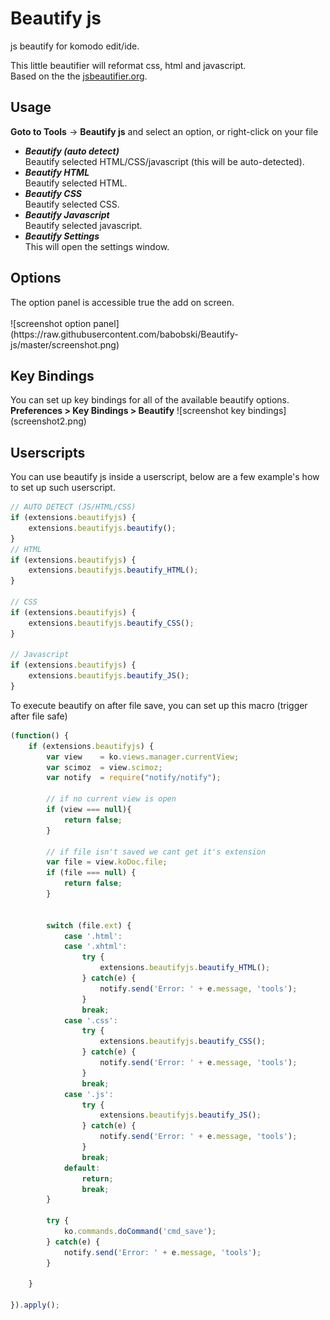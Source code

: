 # Beautify js
js beautify for komodo edit/ide.

This little beautifier will reformat css, html and javascript.  
Based on the the <a href="http://jsbeautifier.org/" target="_blank">jsbeautifier.org</a>.

<h2>Usage</h2>
<p><b>Goto to Tools</b> -&gt; <b>Beautify js</b> and select an option, or right-click on your file</p>
<ul>
<li><strong><em>Beautify (auto detect)</em></strong><br>
Beautify selected HTML/CSS/javascript (this will be auto-detected).</li>
<li><strong><em>Beautify HTML</em></strong><br>
Beautify selected HTML.</li>
<li><strong><em>Beautify CSS</em></strong><br>
Beautify selected CSS.</li>
<li><strong><em>Beautify Javascript</em></strong><br> 
Beautify selected javascript.</li>
<li><strong><em>Beautify Settings</em></strong><br> 
This will open the settings window.</li>
</ul>

<h2>Options</h2>
The option panel is accessible true the add on screen.<br><br>
![screenshot option panel](https://raw.githubusercontent.com/babobski/Beautify-js/master/screenshot.png)

<h2>Key Bindings</h2>
You can set up key bindings for all of the available beautify options.  
<b>Preferences > Key Bindings > Beautify</b>
![screenshot key bindings](screenshot2.png)

<h2>Userscripts</h2>
You can use beautify js inside a userscript, below are a few example's how to set up such userscript.

```javascript
// AUTO DETECT (JS/HTML/CSS)
if (extensions.beautifyjs) {
    extensions.beautifyjs.beautify();
}
// HTML
if (extensions.beautifyjs) {
    extensions.beautifyjs.beautify_HTML();
}

// CSS
if (extensions.beautifyjs) {
    extensions.beautifyjs.beautify_CSS();
}

// Javascript
if (extensions.beautifyjs) {
    extensions.beautifyjs.beautify_JS();
}
```
To execute beautify on after file save, you can set up this macro (trigger after file safe)
```javascript
(function() {
	if (extensions.beautifyjs) {
		var view    = ko.views.manager.currentView;
		var scimoz  = view.scimoz;
		var notify	= require("notify/notify");
	
		// if no current view is open
		if (view === null){
			return false;
		}
	
		// if file isn't saved we cant get it's extension
		var file = view.koDoc.file;
		if (file === null) {
			return false;
		}
		
		
		switch (file.ext) {
			case '.html':
			case '.xhtml':
				try {
					extensions.beautifyjs.beautify_HTML();
				} catch(e) {
					notify.send('Error: ' + e.message, 'tools');
				}
				break;
			case '.css':
				try {
					extensions.beautifyjs.beautify_CSS();
				} catch(e) {
					notify.send('Error: ' + e.message, 'tools');
				}
				break;
			case '.js':
				try {
					extensions.beautifyjs.beautify_JS();
				} catch(e) {
					notify.send('Error: ' + e.message, 'tools');
				}
				break;
			default:
				return;
				break;
		}
		
		try {
			ko.commands.doCommand('cmd_save');
		} catch(e) {
			notify.send('Error: ' + e.message, 'tools');
		}
        
	}
	
}).apply();
```
